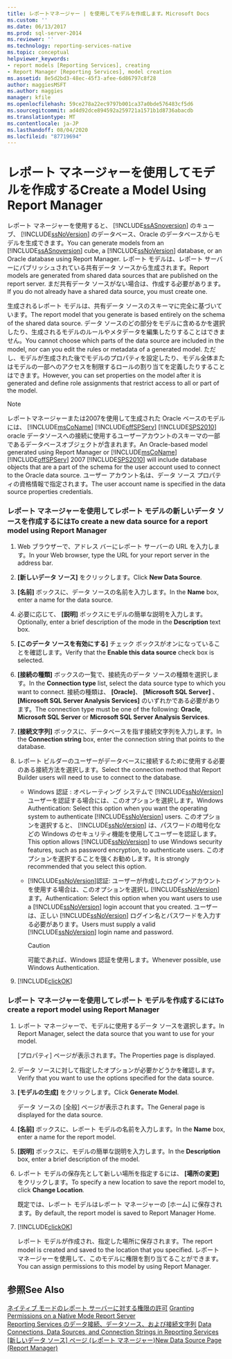 ```yaml
---
title: レポートマネージャー | を使用してモデルを作成します。Microsoft Docs
ms.custom: ''
ms.date: 06/13/2017
ms.prod: sql-server-2014
ms.reviewer: ''
ms.technology: reporting-services-native
ms.topic: conceptual
helpviewer_keywords:
- report models [Reporting Services], creating
- Report Manager [Reporting Services], model creation
ms.assetid: 8e5d2bd3-48ec-45f3-afee-6d86797c8f28
author: maggiesMSFT
ms.author: maggies
manager: kfile
ms.openlocfilehash: 59ce278a22ec9797b001ca37a0bde576483cf5d6
ms.sourcegitcommit: ad4d92dce894592a259721a1571b1d8736abacdb
ms.translationtype: MT
ms.contentlocale: ja-JP
ms.lasthandoff: 08/04/2020
ms.locfileid: "87719694"
---
```

# <a name="create-a-model-using-report-manager"></a><span data-ttu-id="6745a-102">レポート マネージャーを使用してモデルを作成する</span><span class="sxs-lookup"><span data-stu-id="6745a-102">Create a Model Using Report Manager</span></span>
  <span data-ttu-id="6745a-103">レポート マネージャーを使用すると、 [!INCLUDE[ssASnoversion](../includes/ssasnoversion-md.md)] のキューブ、 [!INCLUDE[ssNoVersion](../includes/ssnoversion-md.md)] のデータベース、Oracle のデータベースからモデルを生成できます。</span><span class="sxs-lookup"><span data-stu-id="6745a-103">You can generate models from an [!INCLUDE[ssASnoversion](../includes/ssasnoversion-md.md)] cube, a [!INCLUDE[ssNoVersion](../includes/ssnoversion-md.md)] database, or an Oracle database using Report Manager.</span></span> <span data-ttu-id="6745a-104">レポート モデルは、レポート サーバーにパブリッシュされている共有データ ソースから生成されます。</span><span class="sxs-lookup"><span data-stu-id="6745a-104">Report models are generated from shared data sources that are published on the report server.</span></span> <span data-ttu-id="6745a-105">まだ共有データ ソースがない場合は、作成する必要があります。</span><span class="sxs-lookup"><span data-stu-id="6745a-105">If you do not already have a shared data source, you must create one.</span></span>  
  
 <span data-ttu-id="6745a-106">生成されるレポート モデルは、共有データ ソースのスキーマに完全に基づいています。</span><span class="sxs-lookup"><span data-stu-id="6745a-106">The report model that you generate is based entirely on the schema of the shared data source.</span></span> <span data-ttu-id="6745a-107">データ ソースのどの部分をモデルに含めるかを選択したり、生成されるモデルのルールやメタデータを編集したりすることはできません。</span><span class="sxs-lookup"><span data-stu-id="6745a-107">You cannot choose which parts of the data source are included in the model, nor can you edit the rules or metadata of a generated model.</span></span> <span data-ttu-id="6745a-108">ただし、モデルが生成された後でモデルのプロパティを設定したり、モデル全体またはモデルの一部へのアクセスを制限するロールの割り当てを定義したりすることはできます。</span><span class="sxs-lookup"><span data-stu-id="6745a-108">However, you can set properties on the model after it is generated and define role assignments that restrict access to all or part of the model.</span></span>  
  
> [!NOTE]  
>  <span data-ttu-id="6745a-109">レポートマネージャーまたは2007を使用して生成された Oracle ベースのモデルには、 [!INCLUDE[msCoName](../includes/msconame-md.md)] [!INCLUDE[offSPServ](../includes/offspserv-md.md)] [!INCLUDE[SPS2010](../includes/sps2010-md.md)] oracle データソースへの接続に使用するユーザーアカウントのスキーマの一部であるデータベースオブジェクトが含まれます。</span><span class="sxs-lookup"><span data-stu-id="6745a-109">An Oracle-based model generated using Report Manager or [!INCLUDE[msCoName](../includes/msconame-md.md)][!INCLUDE[offSPServ](../includes/offspserv-md.md)] 2007 [!INCLUDE[SPS2010](../includes/sps2010-md.md)] will include database objects that are a part of the schema for the user account used to connect to the Oracle data source.</span></span> <span data-ttu-id="6745a-110">ユーザー アカウント名は、データ ソース プロパティの資格情報で指定されます。</span><span class="sxs-lookup"><span data-stu-id="6745a-110">The user account name is specified in the data source properties credentials.</span></span>  
  
### <a name="to-create-a-new-data-source-for-a-report-model-using-report-manager"></a><span data-ttu-id="6745a-111">レポート マネージャーを使用してレポート モデルの新しいデータ ソースを作成するには</span><span class="sxs-lookup"><span data-stu-id="6745a-111">To create a new data source for a report model using Report Manager</span></span>  
  
1.  <span data-ttu-id="6745a-112">Web ブラウザーで、アドレス バーにレポート サーバーの URL を入力します。</span><span class="sxs-lookup"><span data-stu-id="6745a-112">In your Web browser, type the URL for your report server in the address bar.</span></span>  
  
2.  <span data-ttu-id="6745a-113">**[新しいデータ ソース]** をクリックします。</span><span class="sxs-lookup"><span data-stu-id="6745a-113">Click **New Data Source**.</span></span>  
  
3.  <span data-ttu-id="6745a-114">**[名前]** ボックスに、データ ソースの名前を入力します。</span><span class="sxs-lookup"><span data-stu-id="6745a-114">In the **Name** box, enter a name for the data source.</span></span>  
  
4.  <span data-ttu-id="6745a-115">必要に応じて、 **[説明]** ボックスにモデルの簡単な説明を入力します。</span><span class="sxs-lookup"><span data-stu-id="6745a-115">Optionally, enter a brief description of the mode in the **Description** text box.</span></span>  
  
5.  <span data-ttu-id="6745a-116">**[このデータ ソースを有効にする]** チェック ボックスがオンになっていることを確認します。</span><span class="sxs-lookup"><span data-stu-id="6745a-116">Verify that the **Enable this data source** check box is selected.</span></span>  
  
6.  <span data-ttu-id="6745a-117">**[接続の種類]** ボックスの一覧で、接続先のデータ ソースの種類を選択します。</span><span class="sxs-lookup"><span data-stu-id="6745a-117">In the **Connection type** list, select the data source type to which you want to connect.</span></span> <span data-ttu-id="6745a-118">接続の種類は、 **[Oracle]**、 **[Microsoft SQL Server]** 、 **[Microsoft SQL Server Analysis Services]** のいずれかである必要があります。</span><span class="sxs-lookup"><span data-stu-id="6745a-118">The connection type must be one of the following: **Oracle**, **Microsoft SQL Server** or **Microsoft SQL Server Analysis Services**.</span></span>  
  
7.  <span data-ttu-id="6745a-119">**[接続文字列]** ボックスに、データベースを指す接続文字列を入力します。</span><span class="sxs-lookup"><span data-stu-id="6745a-119">In the **Connection string** box, enter the connection string that points to the database.</span></span>  
  
8.  <span data-ttu-id="6745a-120">レポート ビルダーのユーザーがデータベースに接続するために使用する必要のある接続方法を選択します。</span><span class="sxs-lookup"><span data-stu-id="6745a-120">Select the connection method that Report Builder users will need to use to connect to the database.</span></span>  
  
    -   <span data-ttu-id="6745a-121">Windows 認証 : オペレーティング システムで [!INCLUDE[ssNoVersion](../includes/ssnoversion-md.md)] ユーザーを認証する場合には、このオプションを選択します。</span><span class="sxs-lookup"><span data-stu-id="6745a-121">Windows Authentication: Select this option when you want the operating system to authenticate [!INCLUDE[ssNoVersion](../includes/ssnoversion-md.md)] users.</span></span> <span data-ttu-id="6745a-122">このオプションを選択すると、 [!INCLUDE[ssNoVersion](../includes/ssnoversion-md.md)] は、パスワードの暗号化などの Windows のセキュリティ機能を使用してユーザーを認証します。</span><span class="sxs-lookup"><span data-stu-id="6745a-122">This option allows [!INCLUDE[ssNoVersion](../includes/ssnoversion-md.md)] to use Windows security features, such as password encryption, to authenticate users.</span></span> <span data-ttu-id="6745a-123">このオプションを選択することを強くお勧めします。</span><span class="sxs-lookup"><span data-stu-id="6745a-123">It is strongly recommended that you select this option.</span></span>  
  
    -   [!INCLUDE[ssNoVersion](../includes/ssnoversion-md.md)]<span data-ttu-id="6745a-124">認証: ユーザーが作成したログインアカウントを使用する場合は、このオプションを選択し [!INCLUDE[ssNoVersion](../includes/ssnoversion-md.md)] ます。</span><span class="sxs-lookup"><span data-stu-id="6745a-124">Authentication: Select this option when you want users to use a [!INCLUDE[ssNoVersion](../includes/ssnoversion-md.md)] login account that you created.</span></span> <span data-ttu-id="6745a-125">ユーザーは、正しい [!INCLUDE[ssNoVersion](../includes/ssnoversion-md.md)] ログイン名とパスワードを入力する必要があります。</span><span class="sxs-lookup"><span data-stu-id="6745a-125">Users must supply a valid [!INCLUDE[ssNoVersion](../includes/ssnoversion-md.md)] login name and password.</span></span>  
  
        > [!CAUTION]  
        >  <span data-ttu-id="6745a-126">可能であれば、Windows 認証を使用します。</span><span class="sxs-lookup"><span data-stu-id="6745a-126">Whenever possible, use Windows Authentication.</span></span>  
  
9. [!INCLUDE[clickOK](../includes/clickok-md.md)]  
  
### <a name="to-create-a-report-model-using-report-manager"></a><span data-ttu-id="6745a-127">レポート マネージャーを使用してレポート モデルを作成するには</span><span class="sxs-lookup"><span data-stu-id="6745a-127">To create a report model using Report Manager</span></span>  
  
1.  <span data-ttu-id="6745a-128">レポート マネージャーで、モデルに使用するデータ ソースを選択します。</span><span class="sxs-lookup"><span data-stu-id="6745a-128">In Report Manager, select the data source that you want to use for your model.</span></span>  
  
     <span data-ttu-id="6745a-129">[プロパティ] ページが表示されます。</span><span class="sxs-lookup"><span data-stu-id="6745a-129">The Properties page is displayed.</span></span>  
  
2.  <span data-ttu-id="6745a-130">データ ソースに対して指定したオプションが必要かどうかを確認します。</span><span class="sxs-lookup"><span data-stu-id="6745a-130">Verify that you want to use the options specified for the data source.</span></span>  
  
3.  <span data-ttu-id="6745a-131">**[モデルの生成]** をクリックします。</span><span class="sxs-lookup"><span data-stu-id="6745a-131">Click **Generate Model**.</span></span>  
  
     <span data-ttu-id="6745a-132">データ ソースの [全般] ページが表示されます。</span><span class="sxs-lookup"><span data-stu-id="6745a-132">The General page is displayed for the data source.</span></span>  
  
4.  <span data-ttu-id="6745a-133">**[名前]** ボックスに、レポート モデルの名前を入力します。</span><span class="sxs-lookup"><span data-stu-id="6745a-133">In the **Name** box, enter a name for the report model.</span></span>  
  
5.  <span data-ttu-id="6745a-134">**[説明]** ボックスに、モデルの簡単な説明を入力します。</span><span class="sxs-lookup"><span data-stu-id="6745a-134">In the **Description** box, enter a brief description of the model.</span></span>  
  
6.  <span data-ttu-id="6745a-135">レポート モデルの保存先として新しい場所を指定するには、 **[場所の変更]** をクリックします。</span><span class="sxs-lookup"><span data-stu-id="6745a-135">To specify a new location to save the report model to, click **Change Location**.</span></span>  
  
     <span data-ttu-id="6745a-136">既定では、レポート モデルはレポート マネージャーの [ホーム] に保存されます。</span><span class="sxs-lookup"><span data-stu-id="6745a-136">By default, the report model is saved to Report Manager Home.</span></span>  
  
7.  [!INCLUDE[clickOK](../includes/clickok-md.md)]  
  
     <span data-ttu-id="6745a-137">レポート モデルが作成され、指定した場所に保存されます。</span><span class="sxs-lookup"><span data-stu-id="6745a-137">The report model is created and saved to the location that you specified.</span></span> <span data-ttu-id="6745a-138">レポート マネージャーを使用して、このモデルに権限を割り当てることができます。</span><span class="sxs-lookup"><span data-stu-id="6745a-138">You can assign permissions to this model by using Report Manager.</span></span>  
  
## <a name="see-also"></a><span data-ttu-id="6745a-139">参照</span><span class="sxs-lookup"><span data-stu-id="6745a-139">See Also</span></span>  
 <span data-ttu-id="6745a-140">[ネイティブ モードのレポート サーバーに対する権限の許可](security/granting-permissions-on-a-native-mode-report-server.md) </span><span class="sxs-lookup"><span data-stu-id="6745a-140">[Granting Permissions on a Native Mode Report Server](security/granting-permissions-on-a-native-mode-report-server.md) </span></span>  
 <span data-ttu-id="6745a-141">[Reporting Services のデータ接続、データソース、および接続文字列](../../2014/reporting-services/data-connections-data-sources-and-connection-strings-in-reporting-services.md) </span><span class="sxs-lookup"><span data-stu-id="6745a-141">[Data Connections, Data Sources, and Connection Strings in Reporting Services](../../2014/reporting-services/data-connections-data-sources-and-connection-strings-in-reporting-services.md) </span></span>  
 <span data-ttu-id="6745a-142">[[新しいデータ ソース] ページ &#40;レポート マネージャー&#41;](../../2014/reporting-services/new-data-source-page-report-manager.md)</span><span class="sxs-lookup"><span data-stu-id="6745a-142">[New Data Source Page &#40;Report Manager&#41;](../../2014/reporting-services/new-data-source-page-report-manager.md)</span></span>  
  
  
